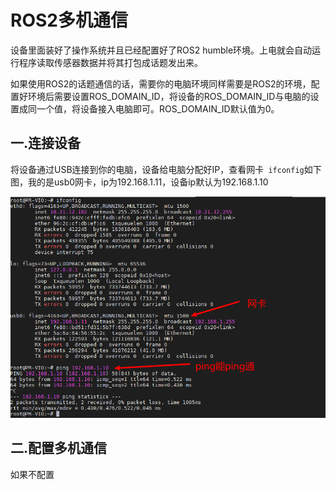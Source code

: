 # ROS2多机通信

设备里面装好了操作系统并且已经配置好了ROS2 humble环境。上电就会自动运行程序读取传感器数据并将其打包成话题发出来。

如果使用ROS2的话题通信的话，需要你的电脑环境同样需要是ROS2的环境，配置好环境后需要设置ROS\_DOMAIN\_ID，将设备的ROS\_DOMAIN\_ID与电脑的设置成同一个值，将设备接入电脑即可。ROS\_DOMAIN\_ID默认值为0。

## 一.连接设备

将设备通过USB连接到你的电脑，设备给电脑分配好IP，查看网卡` ifconfig`如下图，我的是usb0网卡，ip为192.168.1.11，设备ip默认为192.168.1.10

![](image/image_602KdtXnWe.png)

## 二.配置多机通信

如果不配置

